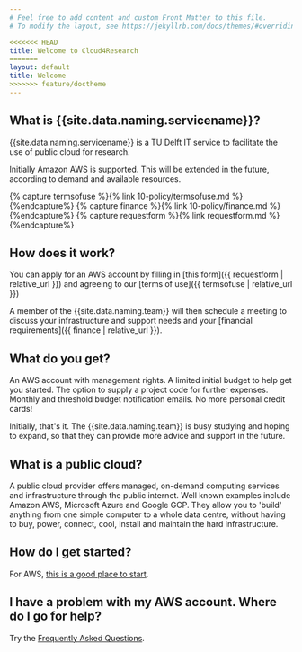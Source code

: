 ```yaml
---
# Feel free to add content and custom Front Matter to this file.
# To modify the layout, see https://jekyllrb.com/docs/themes/#overriding-theme-defaults

<<<<<<< HEAD
title: Welcome to Cloud4Research
=======
layout: default
title: Welcome
>>>>>>> feature/doctheme
---
```

## What is {{site.data.naming.servicename}}?
{{site.data.naming.servicename}} is a TU Delft IT service to facilitate the use of public cloud for research.

Initially Amazon AWS is supported. This will be extended in the future, according to demand and available resources.

{% capture termsofuse %}{% link 10-policy/termsofuse.md %}{%endcapture%}
{% capture finance %}{% link 10-policy/finance.md %}{%endcapture%}
{% capture requestform %}{% link requestform.md %}{%endcapture%}
## How does it work?
You can apply for an AWS account by filling in [this form]({{ requestform | relative_url }}) and agreeing to our [terms of use]({{ termsofuse | relative_url }})

A member of the {{site.data.naming.team}} will then schedule a meeting to discuss your infrastructure and support needs and your [financial requirements]({{ finance | relative_url }}).

## What do you get?
An AWS account with management rights. A limited initial budget to help get you started. The option to supply a project code for further expenses. Monthly and threshold budget notification emails. No more personal credit cards!

Initially, that's it. The {{site.data.naming.team}} is busy studying and hoping to expand, so that they can provide more advice and support in the future.

## What is a public cloud?
A public cloud provider offers managed, on-demand computing services and infrastructure through the public internet. Well known examples include Amazon AWS, Microsoft Azure and Google GCP. They allow you to 'build' anything from one simple computer to a whole data centre, without having to buy, power, connect, cool, install and maintain the hard infrastructure.

## How do I get started?
For AWS, [this is a good place to start](https://aws.amazon.com/?aws-products-featured).

## I have a problem with my AWS account. Where do I go for help?
Try the [Frequently Asked Questions]({{site.baseurl}}/faq).
